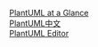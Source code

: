[PlantUML at a Glance](https://plantuml.com/)  
[PlantUML中文](https://plantuml.com/zh/)  
[PlantUML Editor](https://plantuml-editor.kkeisuke.dev/)  